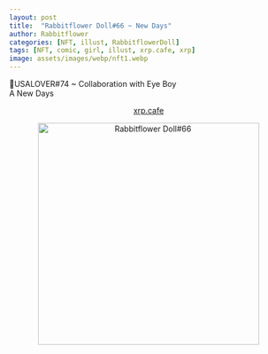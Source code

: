 ```yaml
---
layout: post
title:  "Rabbitflower Doll#66 ~ New Days"
author: Rabbitflower
categories: [NFT, illust, RabbitflowerDoll]
tags: [NFT, comic, girl, illust, xrp.cafe, xrp]
image: assets/images/webp/nft1.webp
---
```


🐰USALOVER#74 ~ Collaboration with Eye Boy  
A New Days  

<!--more-->

<div style="text-align: center;"><a target="_blank" href="https://xrp.cafe/nft/000827108D3BB1B5DD412C0BC897016FC961D66C06CB9E9CCBB610BC04DB4522" class="btn btn-primary">xrp.cafe</a></div>
</p>  

<div style="text-align: center;"><img src="https://cdn.xrp.cafe/b87de93526b7-4d46-afa7-0da5f3d9e4c3b59c54833db9-4200-a799-ee956e2e8891e92ad1bb1677-4a67-b245-06bb4d6b57b1.webp" alt="Rabbitflower Doll#66" width="400px"> </div>

